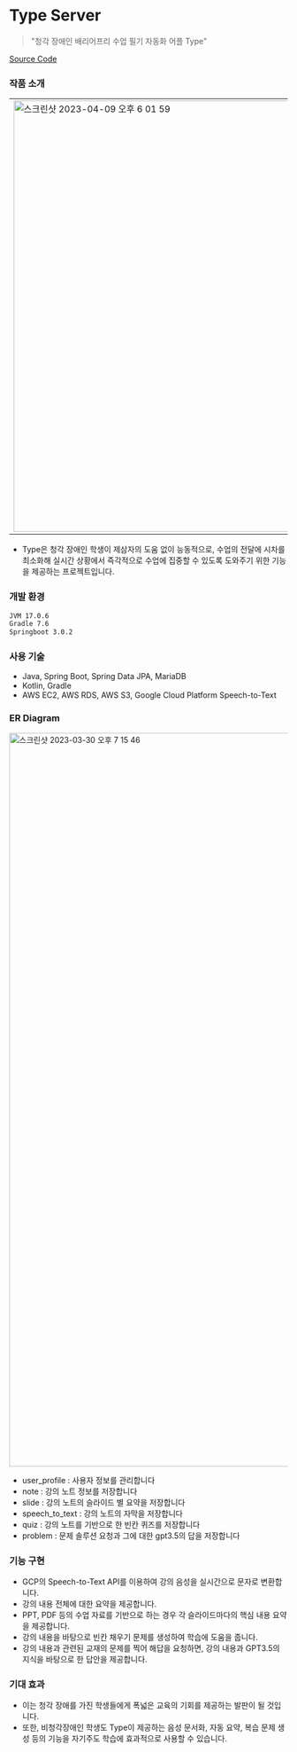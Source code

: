 # Type Server

> "청각 장애인 배리어프리 수업 필기 자동화 어플 Type"

[Source Code](https://github.com/type-project/type-server/tree/develop)

### 작품 소개

<table>
  <tr>
    <td><img width="778" alt="스크린샷 2023-04-09 오후 6 01 59" src="https://user-images.githubusercontent.com/69137469/230764912-baf10e0b-196a-4593-ab77-fc9f94031c29.png"></td>
    <td><img width="778" alt="스크린샷 2023-04-09 오후 6 02 19" src="https://user-images.githubusercontent.com/69137469/230764930-4f4f2815-e91d-49ab-b9c7-ad81bfd5edab.png"></td>
    <td><img width="777" alt="스크린샷 2023-04-09 오후 6 02 35" src="https://user-images.githubusercontent.com/69137469/230764927-6531248f-d040-4f07-a34a-c04139abdfb9.png"></td>
    <td><img width="779" alt="스크린샷 2023-04-09 오후 6 02 50" src="https://user-images.githubusercontent.com/69137469/230764925-af2c2d32-0db5-4bcf-9a0e-9abff1ba7401.png"></td>
    <td><img width="777" alt="스크린샷 2023-04-09 오후 6 03 05" src="https://user-images.githubusercontent.com/69137469/230764923-d42f8563-ee03-4aff-a825-f52797ffba25.png"></td>
  </tr>
 </table>
 
+ Type은 청각 장애인 학생이 제삼자의 도움 없이 능동적으로, 수업의 전달에 시차를 최소화해 실시간 상황에서 즉각적으로 수업에 집중할 수 있도록 도와주기 위한 기능을 제공하는 프로젝트입니다.

### 개발 환경
```bash
JVM 17.0.6
Gradle 7.6
Springboot 3.0.2
```

### 사용 기술
+ Java, Spring Boot, Spring Data JPA, MariaDB
+ Kotlin, Gradle
+ AWS EC2, AWS RDS, AWS S3, Google Cloud Platform Speech-to-Text

### ER Diagram
<img width="1324" alt="스크린샷 2023-03-30 오후 7 15 46" src="https://user-images.githubusercontent.com/69137469/230763616-57694eb5-1d6b-4004-ae50-38015a1c5a72.png">

+ user_profile : 사용자 정보를 관리합니다
+ note : 강의 노트 정보를 저장합니다
+ slide : 강의 노트의 슬라이드 별 요약을 저장합니다
+ speech_to_text : 강의 노트의 자막을 저장합니다
+ quiz : 강의 노트를 기반으로 한 빈칸 퀴즈를 저장합니다
+ problem : 문제 솔루션 요청과 그에 대한 gpt3.5의 답을 저장합니다

### 기능 구현
+ GCP의 Speech-to-Text API를 이용하여 강의 음성을 실시간으로 문자로 변환합니다.
+ 강의 내용 전체에 대한 요약을 제공합니다.
+ PPT, PDF 등의 수업 자료를 기반으로 하는 경우 각 슬라이드마다의 핵심 내용 요약을 제공합니다.
+ 강의 내용을 바탕으로 빈칸 채우기 문제를 생성하여 학습에 도움을 줍니다.
+ 강의 내용과 관련된 교재의 문제를 찍어 해답을 요청하면, 강의 내용과 GPT3.5의 지식을 바탕으로 한 답안을 제공합니다.

### 기대 효과
+ 이는 청각 장애를 가진 학생들에게 폭넓은 교육의 기회를 제공하는 발판이 될 것입니다.
+ 또한, 비청각장애인 학생도 Type이 제공하는 음성 문서화, 자동 요약, 복습 문제 생성 등의 기능을 자기주도 학습에 효과적으로 사용할 수 있습니다.
